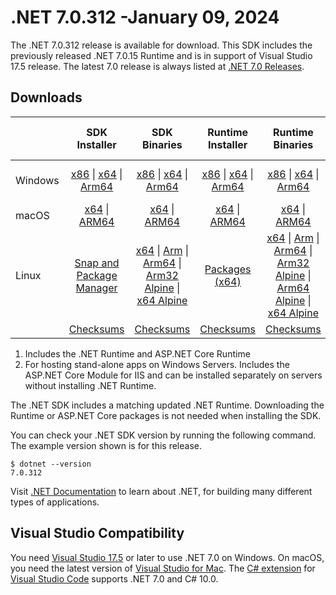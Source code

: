 # .NET 7.0.312 -January 09, 2024

The .NET 7.0.312 release is available for download. This SDK includes the previously released .NET 7.0.15 Runtime and is in support of Visual Studio 17.5 release. The latest 7.0 release is always listed at [.NET 7.0 Releases](../README.md).

## Downloads

|           | SDK Installer                        | SDK Binaries                 | Runtime Installer                                        | Runtime Binaries                                 | ASP.NET Core Runtime           |Windows Desktop Runtime          |
| --------- | :------------------------------------------:     | :----------------------:                 | :---------------------------:                            | :-------------------------:                      | :-----------------:            | :-----------------:            |
| Windows   | [x86][dotnet-sdk-win-x86.exe] \| [x64][dotnet-sdk-win-x64.exe] \| [Arm64][dotnet-sdk-win-arm64.exe] | [x86][dotnet-sdk-win-x86.zip] \| [x64][dotnet-sdk-win-x64.zip] \|  [Arm64][dotnet-sdk-win-arm64.zip] | [x86][dotnet-runtime-win-x86.exe] \| [x64][dotnet-runtime-win-x64.exe] \| [Arm64][dotnet-runtime-win-arm64.exe] | [x86][dotnet-runtime-win-x86.zip] \| [x64][dotnet-runtime-win-x64.zip] \| [Arm64][dotnet-runtime-win-arm64.zip] | [x86][aspnetcore-runtime-win-x86.exe] \| [x64][aspnetcore-runtime-win-x64.exe] \|; [Hosting Bundle][dotnet-hosting-win.exe] | [x86][windowsdesktop-runtime-win-x86.exe] \| [x64][windowsdesktop-runtime-win-x64.exe] \| [Arm64][windowsdesktop-runtime-win-arm64.exe] |
| macOS     | [x64][dotnet-sdk-osx-x64.pkg] \| [ARM64][dotnet-sdk-osx-arm64.pkg] | [x64][dotnet-sdk-osx-x64.tar.gz] \| [ARM64][dotnet-sdk-osx-arm64.tar.gz]  | [x64][dotnet-runtime-osx-x64.pkg] \| [ARM64][dotnet-runtime-osx-arm64.pkg] | [x64][dotnet-runtime-osx-x64.tar.gz] \| [ARM64][dotnet-runtime-osx-arm64.tar.gz]| [x64][aspnetcore-runtime-osx-x64.tar.gz] \| [ARM64][aspnetcore-runtime-osx-arm64.tar.gz] | - |
| Linux     |  [Snap and Package Manager](../install-linux.md)  | [x64][dotnet-sdk-linux-x64.tar.gz] \| [Arm][dotnet-sdk-linux-arm.tar.gz]  \| [Arm64][dotnet-sdk-linux-arm64.tar.gz] \| [Arm32 Alpine][dotnet-sdk-linux-musl-arm.tar.gz]  \| [x64 Alpine][dotnet-sdk-linux-musl-x64.tar.gz] | [Packages (x64)][linux-packages] | [x64][dotnet-runtime-linux-x64.tar.gz] \| [Arm][dotnet-runtime-linux-arm.tar.gz] \| [Arm64][dotnet-runtime-linux-arm64.tar.gz] \| [Arm32 Alpine][dotnet-runtime-linux-musl-arm.tar.gz] \| [Arm64 Alpine][dotnet-runtime-linux-musl-arm64.tar.gz] \| [x64 Alpine][dotnet-runtime-linux-musl-x64.tar.gz]  | [x64][aspnetcore-runtime-linux-x64.tar.gz]  \| [Arm][aspnetcore-runtime-linux-arm.tar.gz] \| [Arm64][aspnetcore-runtime-linux-arm64.tar.gz] \| [x64 Alpine][aspnetcore-runtime-linux-musl-x64.tar.gz] | - |
|  | [Checksums][checksums-sdk]                             | [Checksums][checksums-sdk]                                      | [Checksums][checksums-runtime]                             | [Checksums][checksums-runtime]  | [Checksums][checksums-runtime]  | [Checksums][checksums-runtime] |

1. Includes the .NET Runtime and ASP.NET Core Runtime
2. For hosting stand-alone apps on Windows Servers. Includes the ASP.NET Core Module for IIS and can be installed separately on servers without installing .NET Runtime.

The .NET SDK includes a matching updated .NET Runtime. Downloading the Runtime or ASP.NET Core packages is not needed when installing the SDK.

You can check your .NET SDK version by running the following command. The example version shown is for this release.

```console
$ dotnet --version
7.0.312
```

Visit [.NET Documentation](https://learn.microsoft.com/dotnet/) to learn about .NET, for building many different types of applications.

## Visual Studio Compatibility

You need [Visual Studio 17.5](https://visualstudio.microsoft.com) or later to use .NET 7.0 on Windows. On macOS, you need the latest version of [Visual Studio for Mac](https://visualstudio.microsoft.com/vs/mac/). The [C# extension](https://code.visualstudio.com/docs/languages/dotnet) for [Visual Studio Code](https://code.visualstudio.com/) supports .NET 7.0 and C# 10.0.

[checksums-runtime]: https://builds.dotnet.microsoft.com/dotnet/checksums/7.0.15-sha.txt
[checksums-sdk]: https://builds.dotnet.microsoft.com/dotnet/checksums/7.0.15-sha.txt

[linux-packages]: ../install-linux.md

[//]: # ( Runtime 7.0.15)
[dotnet-runtime-linux-arm.tar.gz]: https://download.visualstudio.microsoft.com/download/pr/9ef5357d-ad9e-43aa-9d81-d8e9a6406422/8cb59b6315036a8101ce55070085c8e3/dotnet-runtime-7.0.15-linux-arm.tar.gz
[dotnet-runtime-linux-arm64.tar.gz]: https://download.visualstudio.microsoft.com/download/pr/854685e1-521f-4784-8a6a-b49307a3a4a7/6079b3613f0a297df59ab563e31074bc/dotnet-runtime-7.0.15-linux-arm64.tar.gz
[dotnet-runtime-linux-musl-arm.tar.gz]: https://download.visualstudio.microsoft.com/download/pr/55be6919-7a8a-4f04-9d31-61b49edfa6f5/d399d5aac17012a886371687c2c7b0e7/dotnet-runtime-7.0.15-linux-musl-arm.tar.gz
[dotnet-runtime-linux-musl-arm64.tar.gz]: https://download.visualstudio.microsoft.com/download/pr/100ac9c5-da50-440d-b68e-5d98303c0c26/363e1d249c51851cb3ce04700c35b10c/dotnet-runtime-7.0.15-linux-musl-arm64.tar.gz
[dotnet-runtime-linux-musl-x64.tar.gz]: https://download.visualstudio.microsoft.com/download/pr/16fa38b7-7c0d-41a4-9ec4-2a63827656bf/9ef88902b9e4b73da9ec3ce3725b3739/dotnet-runtime-7.0.15-linux-musl-x64.tar.gz
[dotnet-runtime-linux-x64.tar.gz]: https://download.visualstudio.microsoft.com/download/pr/921a24a1-0a7c-4100-b72e-f948ff3b4614/1cf0fe858e6d42bf1ef88d775fd8d865/dotnet-runtime-7.0.15-linux-x64.tar.gz
[dotnet-runtime-osx-arm64.pkg]: https://download.visualstudio.microsoft.com/download/pr/134ce5f1-44b3-47fd-9705-6b99524ba4d7/bbe5dd32e431ec92fa48250757851ac0/dotnet-runtime-7.0.15-osx-arm64.pkg
[dotnet-runtime-osx-arm64.tar.gz]: https://download.visualstudio.microsoft.com/download/pr/44fec9e2-bcd6-460f-b1a9-0e8dfddc98fa/06bcccde9a49279d460d2862f54af404/dotnet-runtime-7.0.15-osx-arm64.tar.gz
[dotnet-runtime-osx-x64.pkg]: https://download.visualstudio.microsoft.com/download/pr/d5c938a1-9fd8-4681-814d-3af7b861445c/ff570d04e8ab27c3aa942a86bdc1c896/dotnet-runtime-7.0.15-osx-x64.pkg
[dotnet-runtime-osx-x64.tar.gz]: https://download.visualstudio.microsoft.com/download/pr/f10c8029-961d-4c91-922e-d81eceda9434/004a62489c01ae2a41ac7ec1aba2eec7/dotnet-runtime-7.0.15-osx-x64.tar.gz
[dotnet-runtime-win-arm64.exe]: https://download.visualstudio.microsoft.com/download/pr/2c5a4ec4-82c9-4097-a0f2-c3a3b9cd8a87/52e93e1955b8ebc0d6d2f59a441ae6c5/dotnet-runtime-7.0.15-win-arm64.exe
[dotnet-runtime-win-arm64.zip]: https://download.visualstudio.microsoft.com/download/pr/2ff84fae-a5bf-4c87-9f32-b986b1811112/e1a34d3dc5d7bae3df00f01ff57544e0/dotnet-runtime-7.0.15-win-arm64.zip
[dotnet-runtime-win-x64.exe]: https://download.visualstudio.microsoft.com/download/pr/83b58670-c0ea-4442-ad35-beb5009f5396/bcf1e10f57dbeea2f46490430abf6882/dotnet-runtime-7.0.15-win-x64.exe
[dotnet-runtime-win-x64.zip]: https://download.visualstudio.microsoft.com/download/pr/b5ed1321-d9fd-41aa-aa75-c26edf0b0e6b/0818675fe18a1f566cb3eff2d040b959/dotnet-runtime-7.0.15-win-x64.zip
[dotnet-runtime-win-x86.exe]: https://download.visualstudio.microsoft.com/download/pr/a0b41d8a-5de8-4dbc-b72b-6c52edf5727e/0b9b3b50a325c1b82ec17a5b63e92ea2/dotnet-runtime-7.0.15-win-x86.exe
[dotnet-runtime-win-x86.zip]: https://download.visualstudio.microsoft.com/download/pr/1effd491-0dbe-4669-be8f-401405447705/0480e379b6bc5fbd5e68f6d3f23fbeda/dotnet-runtime-7.0.15-win-x86.zip

[//]: # ( WindowsDesktop 7.0.15)
[windowsdesktop-runtime-win-arm64.exe]: https://download.visualstudio.microsoft.com/download/pr/b72d5361-0d95-4021-b5fc-ea1e39607561/e19ce3af776d3cfe023a3dc1ea1153e9/windowsdesktop-runtime-7.0.15-win-arm64.exe
[windowsdesktop-runtime-win-x64.exe]: https://download.visualstudio.microsoft.com/download/pr/00f765dd-f009-41b4-921f-bee1273f3638/3cb6ac95b2aa7eeb272c6179d56fd036/windowsdesktop-runtime-7.0.15-win-x64.exe
[windowsdesktop-runtime-win-x86.exe]: https://download.visualstudio.microsoft.com/download/pr/fd3675e7-91e6-4fce-9c77-9336a4973e42/e970987509babd919e8ea29309054c8c/windowsdesktop-runtime-7.0.15-win-x86.exe

[//]: # ( ASP 7.0.15)
[aspnetcore-runtime-linux-arm.tar.gz]: https://download.visualstudio.microsoft.com/download/pr/4417e578-9a22-4273-9a15-d4f67887ea51/58689d63082664983b3f6b9ed2058566/aspnetcore-runtime-7.0.15-linux-arm.tar.gz
[aspnetcore-runtime-linux-arm64.tar.gz]: https://download.visualstudio.microsoft.com/download/pr/fed5ac78-3c8f-4eb9-bc13-2df4e97d01e1/3125fd43ab4eaf0e3304839295bf4bfd/aspnetcore-runtime-7.0.15-linux-arm64.tar.gz
[aspnetcore-runtime-linux-musl-x64.tar.gz]: https://download.visualstudio.microsoft.com/download/pr/d1874735-65d1-4074-b592-2724cdf8f52d/cc7990db68c7a30ba3febcef910bfcdc/aspnetcore-runtime-7.0.15-linux-musl-x64.tar.gz
[aspnetcore-runtime-linux-x64.tar.gz]: https://download.visualstudio.microsoft.com/download/pr/30cb8b2d-ee36-421b-90d0-6650bf5180ad/9e2dff64d0134c46b74eafcad1bb658d/aspnetcore-runtime-7.0.15-linux-x64.tar.gz
[aspnetcore-runtime-osx-arm64.tar.gz]: https://download.visualstudio.microsoft.com/download/pr/478d989b-d381-448d-be80-f81c5ec93014/9a7b49e5a2c0720e290d19a9447984cc/aspnetcore-runtime-7.0.15-osx-arm64.tar.gz
[aspnetcore-runtime-osx-x64.tar.gz]: https://download.visualstudio.microsoft.com/download/pr/1d44c976-5d7e-441c-aaf2-1b43b95131cc/b9f0c5a91fceb7fd47c76a7097c75c78/aspnetcore-runtime-7.0.15-osx-x64.tar.gz
[aspnetcore-runtime-win-x64.exe]: https://download.visualstudio.microsoft.com/download/pr/af20f5ce-cdf2-469c-ae29-20731dbdb49c/d9c568ae0fb44b91778aa74f6431f041/aspnetcore-runtime-7.0.15-win-x64.exe
[aspnetcore-runtime-win-x86.exe]: https://download.visualstudio.microsoft.com/download/pr/23a3ba62-0a1a-4602-8ff9-003b33c52728/c221ac946c2a13484f5df1b655e96e26/aspnetcore-runtime-7.0.15-win-x86.exe
[dotnet-hosting-win.exe]: https://download.visualstudio.microsoft.com/download/pr/5622bbdd-9184-4dcc-8ea6-7a7f1ce9de74/57103ffa6a60fb2db059d621165ef4b6/dotnet-hosting-7.0.15-win.exe

[//]: # ( SDK 7.0.312)
[dotnet-sdk-linux-arm.tar.gz]: https://download.visualstudio.microsoft.com/download/pr/04977587-b4c8-4c2c-b20c-32eafd036f3b/b7e4fe88b5cb5b1a468ed2402bcc3f2c/dotnet-sdk-7.0.312-linux-arm.tar.gz
[dotnet-sdk-linux-arm64.tar.gz]: https://download.visualstudio.microsoft.com/download/pr/8d281ed9-ee2a-43be-8d44-05cbe50e5f15/64abafcf34c31c638d8df7cb5e5e63fb/dotnet-sdk-7.0.312-linux-arm64.tar.gz
[dotnet-sdk-linux-musl-arm.tar.gz]: https://download.visualstudio.microsoft.com/download/pr/175dff28-eeab-4dba-b851-b642be4aa5d0/f39b28967320879a015a660b2dc51618/dotnet-sdk-7.0.312-linux-musl-arm.tar.gz
[dotnet-sdk-linux-musl-x64.tar.gz]: https://download.visualstudio.microsoft.com/download/pr/ca925bc0-a081-4775-b018-5c8d9a279d7d/86a05abb1e9046375230dae657286f94/dotnet-sdk-7.0.312-linux-musl-x64.tar.gz
[dotnet-sdk-linux-x64.tar.gz]: https://download.visualstudio.microsoft.com/download/pr/efd0d4d1-31c3-4639-8377-d0aaa8fb156d/938c9cf0d58ee73be251848e96c43378/dotnet-sdk-7.0.312-linux-x64.tar.gz
[dotnet-sdk-osx-arm64.pkg]: https://download.visualstudio.microsoft.com/download/pr/0b20d40e-43f6-49a8-8e60-a5a2f02735c5/1355f0135616c05488b0d64d54d883c7/dotnet-sdk-7.0.312-osx-arm64.pkg
[dotnet-sdk-osx-arm64.tar.gz]: https://download.visualstudio.microsoft.com/download/pr/35405023-7383-45d1-87bd-3f60dacac5f3/65a9b2a9f9cc2da877b6817725010930/dotnet-sdk-7.0.312-osx-arm64.tar.gz
[dotnet-sdk-osx-x64.pkg]: https://download.visualstudio.microsoft.com/download/pr/635c0000-7946-47dc-856a-63e8aabe6fbf/8b4954c648e9d9f33473a61770b5325f/dotnet-sdk-7.0.312-osx-x64.pkg
[dotnet-sdk-osx-x64.tar.gz]: https://download.visualstudio.microsoft.com/download/pr/7b50ce00-bf18-457c-aabd-0ef5dcfe9e6f/fe98dcbfaca73b37f2161c997dc70b4d/dotnet-sdk-7.0.312-osx-x64.tar.gz
[dotnet-sdk-win-arm64.exe]: https://download.visualstudio.microsoft.com/download/pr/e29ba827-7622-4a10-ab7e-c19998ce4eef/88d7a17256c0dfa0c2f1a33cf296e9b6/dotnet-sdk-7.0.312-win-arm64.exe
[dotnet-sdk-win-arm64.zip]: https://download.visualstudio.microsoft.com/download/pr/ea9c16c0-7f4a-42f9-b4e6-b79469eb6838/166c350dc6a3d6fee4a9b1df0793140e/dotnet-sdk-7.0.312-win-arm64.zip
[dotnet-sdk-win-x64.exe]: https://download.visualstudio.microsoft.com/download/pr/c37509bb-b708-45e7-970e-35c12bbd4d93/2e6b39aa8658e7acf29540798060b731/dotnet-sdk-7.0.312-win-x64.exe
[dotnet-sdk-win-x64.zip]: https://download.visualstudio.microsoft.com/download/pr/6c9a7914-cfa8-4cea-9a6d-6ee019866064/9432f0b5c0763cea78328bab09b93893/dotnet-sdk-7.0.312-win-x64.zip
[dotnet-sdk-win-x86.exe]: https://download.visualstudio.microsoft.com/download/pr/b8988c2b-ba27-4c7d-bf2b-d55008c5dba1/803acfb50916bcdb2ecd057e47e8af3c/dotnet-sdk-7.0.312-win-x86.exe
[dotnet-sdk-win-x86.zip]: https://download.visualstudio.microsoft.com/download/pr/b17b0876-fde0-4824-bb4b-b8585d6b861e/d8e05a5c9c8bc02ad696e5f166d222ab/dotnet-sdk-7.0.312-win-x86.zip
